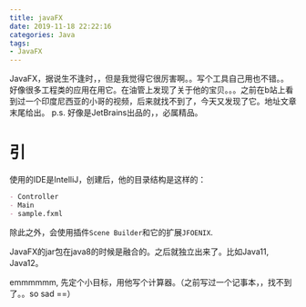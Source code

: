 ```yaml
---
title: javaFX
date: 2019-11-18 22:22:16
categories: Java
tags:
- JavaFX
---
```


JavaFX，据说生不逢时，，但是我觉得它很厉害啊。。写个工具自己用也不错。。好像很多工程类的应用在用它。在油管上发现了关于他的宝贝。。。之前在b站上看到过一个印度尼西亚的小哥的视频，后来就找不到了，今天又发现了它。地址文章末尾给出。 p.s. 好像是JetBrains出品的，，必属精品。

<!-- more -->

# 引

使用的IDE是IntelliJ，创建后，他的目录结构是这样的：

```markdown
- Controller
- Main
- sample.fxml
```

除此之外，会使用插件`Scene Builder`和它的扩展`JFOENIX`.

JavaFX的jar包在java8的时候是融合的。之后就独立出来了。比如Java11, Java12。

emmmmmm, 先定个小目标，用他写个计算器。（之前写过一个记事本，，找不到了。。so sad ==）







